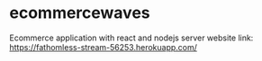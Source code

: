 # ecommercewaves
Ecommerce application with react and nodejs server
website link: https://fathomless-stream-56253.herokuapp.com/

